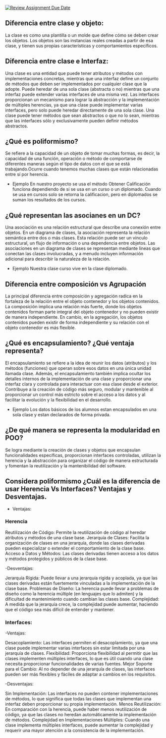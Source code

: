 [![Review Assignment Due Date](https://classroom.github.com/assets/deadline-readme-button-24ddc0f5d75046c5622901739e7c5dd533143b0c8e959d652212380cedb1ea36.svg)](https://classroom.github.com/a/ytCADFsI)

## Diferencia entre clase y objeto:

 La clase es como una plantilla o un molde que define cómo se deben crear los objetos. Los objetos son las instancias reales creadas a partir de esa clase, y tienen sus propias características y comportamientos específicos.

## Diferencia entre clase e Interfaz:

Una clase es una entidad que puede tener atributos y métodos con implementaciones concretas, mientras que una interfaz define un conjunto de métodos que deben ser implementados por cualquier clase que la adopte. Puede heredar de una sola clase (abstracta o no) mientras que una interfaz puede extender varias interfaces de una misma vez. Las interfaces proporcionan un mecanismo para lograr la abstracción y la implementación de múltiples herencias, ya que una clase puede implementar varias interfaces, pero solo puede heredar directamente de una sola clase. Una clase puede tener métodos que sean abstractos o que no lo sean, mientras que las interfaces sólo y exclusivamente pueden definir métodos abstractos.

## ¿Qué es poliformismo?

Se refiere a la capacidad de un objeto de tomar muchas formas, es decir, la capacidad de una función, operación o método de comportarse de diferentes maneras según el tipo de datos con el que se está trabajando.Ocurre cuando tenemos muchas clases que están relacionadas entre sí por herencia. 

- Ejemplo
  En nuestro proyecto se usa el método Obtener Calificación funciona dependiendo de si se usa en un curso o un diplomado. Cuando se usa en cursos solo se retorna la calificacion, pero en diplomados se suman los resultados de los cursos.

## ¿Qué representan las asocianes en un DC?

Una asociación es una relación estructural que describe una conexión entre objetos.
En un diagrama de clases, la asociación representa la relación semántica entre dos o más clases. Esta relación puede ser un vínculo estructural, un flujo de información o una dependencia entre objetos. Las asociaciones en un diagrama de clases se representan mediante líneas que conectan las clases involucradas, y a menudo incluyen información adicional para describir la naturaleza de la relación.

- Ejemplo
  Nuestra clase curso vive en la clase diplomado.

## Diferencia entre composición vs Agrupación

La principal diferencia entre composición y agregación radica en la fortaleza de la relación entre el objeto contenedor y los objetos contenidos. La composición implica una relación más fuerte, donde los objetos contenidos forman parte integral del objeto contenedor y no pueden existir de manera independiente. En cambio, en la agregación, los objetos contenidos pueden existir de forma independiente y su relación con el objeto contenedor es más flexible.

## ¿Qué es encapsulamiento? ¿Qué ventaja representa?

El encapsulamiento se refiere a la idea de reunir los datos (atributos) y los métodos (funciones) que operan sobre esos datos en una única unidad llamada clase. Además, el encapsulamiento también implica ocultar los detalles internos de la implementación de una clase y proporcionar una interfaz clara y controlada para interactuar con esa clase desde el exterior. Contribuye a la creación de código más seguro, modular y mantenible al proporcionar un control más estricto sobre el acceso a los datos y al facilitar la evolución y la flexibilidad en el desarrollo.

- Ejemplo
  Los datos básicos de los alumnos estan encapsulados en una sola clase y estan declarados de forma privada.


## ¿De qué manera se representa la modularidad en POO?

Se logra mediante la creación de clases y objetos que encapsulan funcionalidades específicas, proporcionan interfaces controladas, utilizan la herencia y la abstracción para organizar el código de manera estructurada y fomentan la reutilización y la mantenibilidad del software.



## Considera poliformismo ¿Cuál es la diferencia de usar Herencia Vs Interfaces? Ventajas y Desventajas.

- Ventajas:
### Herencia

Reutilización de Código: Permite la reutilización de código al heredar atributos y métodos de una clase base.
Jerarquía de Clases: Facilita la organización de clases en una jerarquía, donde las clases derivadas pueden especializar o extender el comportamiento de la clase base.
Acceso a Datos y Métodos: Las clases derivadas tienen acceso a los datos y métodos protegidos y públicos de la clase base.

-Desventajas:

Jerarquía Rígida: Puede llevar a una jerarquía rígida y acoplada, ya que las clases derivadas están fuertemente vinculadas a la implementación de la clase base.
Problemas de Diseño: La herencia puede llevar a problemas de diseño como la herencia múltiple (en lenguajes que lo admiten) y la dificultad de mantenimiento cuando cambian las clases base.
Complejidad: A medida que la jerarquía crece, la complejidad puede aumentar, haciendo que el código sea más difícil de entender y mantener.

### Interfaces:

-Ventajas:

Desacoplamiento: Las interfaces permiten el desacoplamiento, ya que una clase puede implementar varias interfaces sin estar limitada por una jerarquía de clases.
Flexibilidad: Proporciona flexibilidad al permitir que las clases implementen múltiples interfaces, lo que es útil cuando una clase necesita proporcionar funcionalidades de varias fuentes.
Mejor Soporte para el Cambio: Al no depender de una jerarquía de clases, las interfaces pueden ser más flexibles y fáciles de adaptar a cambios en los requisitos.

-Desventajas:

Sin Implementación: Las interfaces no pueden contener implementaciones de métodos, lo que significa que todas las clases que implementan una interfaz deben proporcionar su propia implementación.
Menos Reutilización: En comparación con la herencia, puede haber menos reutilización de código, ya que las clases no heredan automáticamente la implementación de métodos.
Complejidad en Implementaciones Múltiples: Cuando una clase implementa múltiples interfaces, puede aumentar la complejidad y requerir una mayor atención a la consistencia de la implementación.
